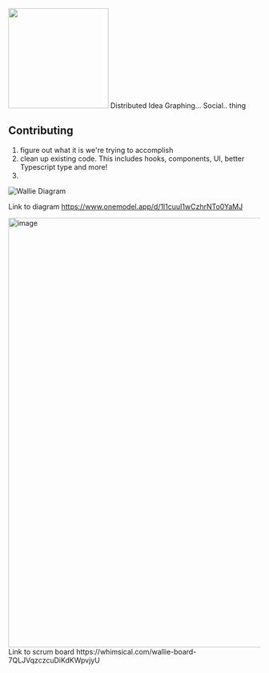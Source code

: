 
<img width="200" src="https://user-images.githubusercontent.com/87884985/172069592-8a4de3db-7f2f-4dfd-b523-29aae3a7e950.png" />
Distributed Idea Graphing... Social.. thing

## Contributing
1. figure out what it is we're trying to accomplish
2. clean up existing code. This includes hooks, components, UI, better Typescript type and more! 
3. 



![Wallie Diagram](https://user-images.githubusercontent.com/87884985/172069597-cc53d59d-b7c7-4560-b0ff-9deeb68bc690.png)

Link to diagram https://www.onemodel.app/d/1l1cuuI1wCzhrNTo0YaMJ

<img width="859" alt="image" src="https://user-images.githubusercontent.com/87884985/172069726-59fd3074-cb4b-41bc-ab45-3251fcddfe3c.png">
Link to scrum board https://whimsical.com/wallie-board-7QLJVqzczcuDiKdKWpvjyU
